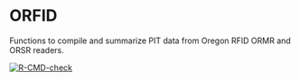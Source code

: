 # ORFID
Functions to compile and summarize PIT data from Oregon RFID ORMR and ORSR readers. 

<!-- badges: start -->
[![R-CMD-check](https://github.com/hugo-marques/ORFID/actions/workflows/R-CMD-check.yaml/badge.svg)](https://github.com/hugo-marques/ORFID/actions/workflows/R-CMD-check.yaml)
<!-- badges: end -->
